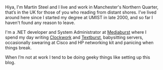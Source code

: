 Hiya, I'm Martin Steel and I live and work in Manchester's Northern Quarter, that’s in the UK for those of you who reading from distant shores. I’ve lived around here since I started my degree at UMIST in late 2000, and so far I haven't found any reason to leave.

I'm a .NET developer and System Administrator at [Mediaburst](https://www.mediaburst.co.uk) where I spend my day writing [Clockwork](https://www.clockworksms.com) and [Textburst](https://www.textburst.com), babysitting servers, occasionally swearing at Cisco and HP networking kit and panicing when things break.

When I’m not at work I tend to be doing geeky things like setting up this blog.